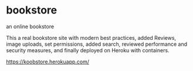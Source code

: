 # bookstore
an online bookstore

This a real bookstore site with modern best practices, added Reviews, image uploads, set permissions, added search, 
reviewed performance and security measures, and finally deployed on Heroku with containers.



https://koobstore.herokuapp.com/
